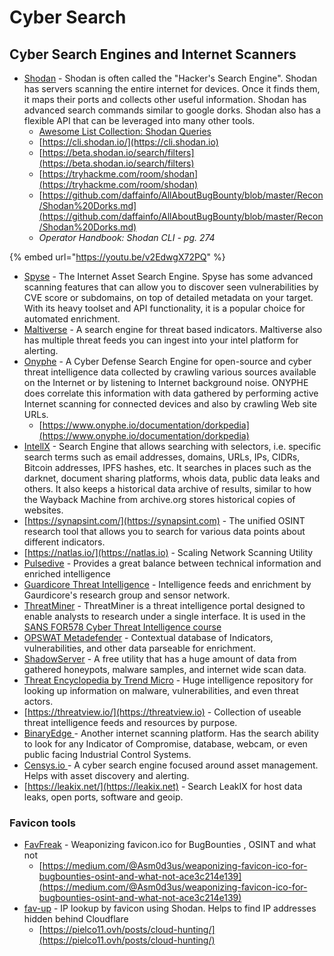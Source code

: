 # Cyber Search

## **Cyber Search Engines and Internet Scanners**

* [Shodan](https://www.shodan.io) - Shodan is often called the "Hacker's Search Engine". Shodan has servers scanning the entire internet for devices. Once it finds them, it maps their ports and collects other useful information. Shodan has advanced search commands similar to google dorks. Shodan also has a flexible API that can be leveraged into many other tools.
  * [Awesome List Collection: Shodan Queries](https://github.com/jakejarvis/awesome-shodan-queries)
  * [https://cli.shodan.io/](https://cli.shodan.io)
  * [https://beta.shodan.io/search/filters](https://beta.shodan.io/search/filters)
  * [https://tryhackme.com/room/shodan](https://tryhackme.com/room/shodan)
  * [https://github.com/daffainfo/AllAboutBugBounty/blob/master/Recon/Shodan%20Dorks.md](https://github.com/daffainfo/AllAboutBugBounty/blob/master/Recon/Shodan%20Dorks.md)
  * _Operator Handbook: Shodan CLI - pg. 274_

{% embed url="https://youtu.be/v2EdwgX72PQ" %}

* [Spyse](https://spyse.com) - The Internet Asset Search Engine. Spyse has some advanced scanning features that can allow you to discover seen vulnerabilities by CVE score or subdomains, on top of detailed metadata on your target. With its heavy toolset and API functionality, it is a popular choice for automated enrichment.
* [Maltiverse](https://maltiverse.com/search) - A search engine for threat based indicators. Maltiverse also has multiple threat feeds you can ingest into your intel platform for alerting.
* [Onyphe](https://www.onyphe.io) - A Cyber Defense Search Engine for open-source and cyber threat intelligence data collected by crawling various sources available on the Internet or by listening to Internet background noise. ONYPHE does correlate this information with data gathered by performing active Internet scanning for connected devices and also by crawling Web site URLs.
  * [https://www.onyphe.io/documentation/dorkpedia](https://www.onyphe.io/documentation/dorkpedia)
* [IntellX](https://intelx.io) - Search Engine that allows searching with selectors, i.e. specific search terms such as email addresses, domains, URLs, IPs, CIDRs, Bitcoin addresses, IPFS hashes, etc. It searches in places such as the darknet, document sharing platforms, whois data, public data leaks and others. It also keeps a historical data archive of results, similar to how the Wayback Machine from archive.org stores historical copies of websites.
* [https://synapsint.com/](https://synapsint.com) - The unified OSINT research tool that allows you to search for various data points about different indicators.
* [https://natlas.io/](https://natlas.io) - Scaling Network Scanning Utility
* [Pulsedive](https://pulsedive.com) - Provides a great balance between technical information and enriched intelligence
* [Guardicore Threat Intelligence](https://threatintelligence.guardicore.com) - Intelligence feeds and enrichment by Gaurdicore's research group and sensor network.
* [ThreatMiner](https://www.threatminer.org) - ThreatMiner is a threat intelligence portal designed to enable analysts to research under a single interface. It is used in the [SANS FOR578 Cyber Threat Intelligence course](https://digital-forensics.sans.org/media/DFPS\_FOR578\_v1.5\_4-19.pdf)
* [OPSWAT Metadefender](https://metadefender.opswat.com/?lang=en) - Contextual database of Indicators, vulnerabilities, and other data parseable for enrichment.
* [ShadowServer](https://www.shadowserver.org/what-we-do/) - A free utility that has a huge amount of data from gathered honeypots, malware samples, and internet wide scan data.
* [Threat Encyclopedia by Trend Micro](https://www.trendmicro.com/vinfo/us/threat-encyclopedia/) - Huge intelligence repository for looking up information on malware, vulnerabilities, and even threat actors.
* [https://threatview.io/](https://threatview.io) - Collection of useable threat intelligence feeds and resources by purpose.
* [BinaryEdge ](https://app.binaryedge.io/services/query)- Another internet scanning platform. Has the search ability to look for any Indicator of Compromise, database, webcam, or even public facing Industrial Control Systems.
* [Censys.io ](https://search.censys.io)- A cyber search engine focused around asset management. Helps with asset discovery and alerting.
* [https://leakix.net/](https://leakix.net) - Search LeakIX for host data leaks, open ports, software and geoip.

### Favicon tools

* [FavFreak](https://github.com/devanshbatham/FavFreak) - Weaponizing favicon.ico for BugBounties , OSINT and what not
  * [https://medium.com/@Asm0d3us/weaponizing-favicon-ico-for-bugbounties-osint-and-what-not-ace3c214e139](https://medium.com/@Asm0d3us/weaponizing-favicon-ico-for-bugbounties-osint-and-what-not-ace3c214e139)
* [fav-up](https://github.com/pielco11/fav-up) - IP lookup by favicon using Shodan. Helps to find IP addresses hidden behind Cloudflare
  * [https://pielco11.ovh/posts/cloud-hunting/](https://pielco11.ovh/posts/cloud-hunting/)
